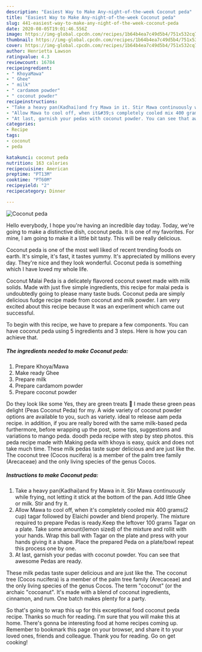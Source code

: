 ```yaml
---
description: "Easiest Way to Make Any-night-of-the-week Coconut peda"
title: "Easiest Way to Make Any-night-of-the-week Coconut peda"
slug: 441-easiest-way-to-make-any-night-of-the-week-coconut-peda
date: 2020-08-05T19:01:46.556Z
image: https://img-global.cpcdn.com/recipes/1b64b4ea7c49d5b4/751x532cq70/coconut-peda-recipe-main-photo.jpg
thumbnail: https://img-global.cpcdn.com/recipes/1b64b4ea7c49d5b4/751x532cq70/coconut-peda-recipe-main-photo.jpg
cover: https://img-global.cpcdn.com/recipes/1b64b4ea7c49d5b4/751x532cq70/coconut-peda-recipe-main-photo.jpg
author: Henrietta Lawson
ratingvalue: 4.3
reviewcount: 16784
recipeingredient:
- " KhoyaMawa"
- " Ghee"
- " milk"
- " cardamom powder"
- " coconut powder"
recipeinstructions:
- "Take a heavy pan(Kadhai)and fry Mawa in it. Stir Mawa continuously while frying, not letting it stick at the bottom of the pan. Add little Ghee or milk. Stir and fry it."
- "Allow Mawa to cool off, when it&#39;s completely cooled mix 400 grams(2 cup) tagar followed by Elaichi powder and blend properly. The mixture required to prepare Pedas is ready.Keep the leftover 100 grams Tagar on a plate. Take some amount(lemon sized) of the mixture and rollit with your hands. Wrap this ball with Tagar on the plate and press with your hands giving it a shape. Place the prepared Peda on a plate/bowl repeat this process one by one."
- "At last, garnish your pedas with coconut powder. You can see that awesome Pedas are ready."
categories:
- Recipe
tags:
- coconut
- peda

katakunci: coconut peda 
nutrition: 163 calories
recipecuisine: American
preptime: "PT13M"
cooktime: "PT60M"
recipeyield: "2"
recipecategory: Dinner

---
```



![Coconut peda](https://img-global.cpcdn.com/recipes/1b64b4ea7c49d5b4/751x532cq70/coconut-peda-recipe-main-photo.jpg)

Hello everybody, I hope you're having an incredible day today. Today, we're going to make a distinctive dish, coconut peda. It is one of my favorites. For mine, I am going to make it a little bit tasty. This will be really delicious.

Coconut peda is one of the most well liked of recent trending foods on earth. It's simple, it's fast, it tastes yummy. It's appreciated by millions every day. They're nice and they look wonderful. Coconut peda is something which I have loved my whole life.

Coconut Malai Peda is a delicately flavored coconut sweet made with milk solids. Made with just five simple ingredients, this recipe for malai peda is undoubtedly going to please many taste buds. Coconut peda are simply delicious fudge recipe made from coconut and milk powder. I am very excited about this recipe because It was an experiment which came out successful.


To begin with this recipe, we have to prepare a few components. You can have coconut peda using 5 ingredients and 3 steps. Here is how you can achieve that.

<!--inarticleads1-->

##### The ingredients needed to make Coconut peda:

1. Prepare  Khoya/Mawa
1. Make ready  Ghee
1. Prepare  milk
1. Prepare  cardamom powder
1. Prepare  coconut powder


Do they look like some Yes, they are green treats 🙂 I made these green peas delight (Peas Coconut Peda) for my. A wide variety of coconut powder options are available to you, such as variety. ideal to release aam peda recipe. in addition, if you are really bored with the same milk-based peda furthermore, before wrapping up the post, some tips, suggestions and variations to mango peda. doodh peda recipe with step by step photos. this peda recipe made with Making peda with khoya is easy, quick and does not take much time. These milk pedas taste super delicious and are just like the. The coconut tree (Cocos nucifera) is a member of the palm tree family (Arecaceae) and the only living species of the genus Cocos. 

<!--inarticleads2-->

##### Instructions to make Coconut peda:

1. Take a heavy pan(Kadhai)and fry Mawa in it. Stir Mawa continuously while frying, not letting it stick at the bottom of the pan. Add little Ghee or milk. Stir and fry it.
1. Allow Mawa to cool off, when it&#39;s completely cooled mix 400 grams(2 cup) tagar followed by Elaichi powder and blend properly. The mixture required to prepare Pedas is ready.Keep the leftover 100 grams Tagar on a plate. Take some amount(lemon sized) of the mixture and rollit with your hands. Wrap this ball with Tagar on the plate and press with your hands giving it a shape. Place the prepared Peda on a plate/bowl repeat this process one by one.
1. At last, garnish your pedas with coconut powder. You can see that awesome Pedas are ready.


These milk pedas taste super delicious and are just like the. The coconut tree (Cocos nucifera) is a member of the palm tree family (Arecaceae) and the only living species of the genus Cocos. The term &#34;coconut&#34; (or the archaic &#34;cocoanut&#34;. It&#39;s made with a blend of coconut ingredients, cinnamon, and rum. One batch makes plenty for a party. 

So that's going to wrap this up for this exceptional food coconut peda recipe. Thanks so much for reading. I'm sure that you will make this at home. There's gonna be interesting food at home recipes coming up. Remember to bookmark this page on your browser, and share it to your loved ones, friends and colleague. Thank you for reading. Go on get cooking!
